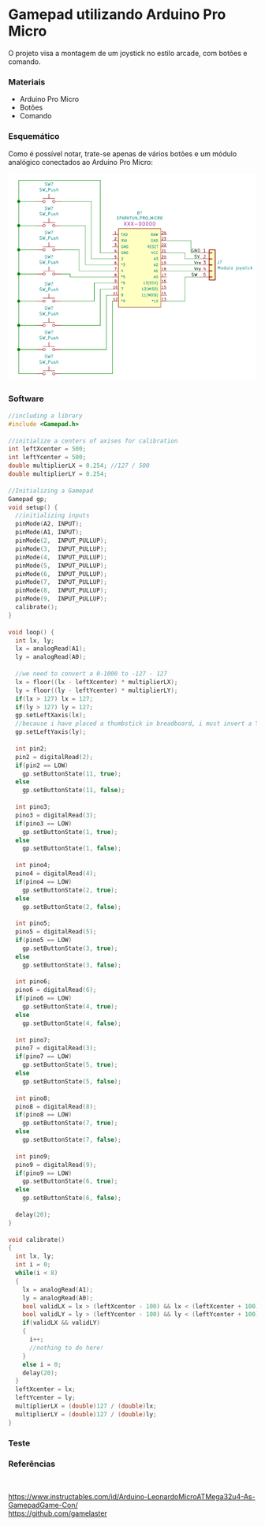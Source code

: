 # Gamepad utilizando Arduino Pro Micro

O projeto visa a montagem de um joystick no estilo arcade, com botões e comando.

<h3>Materiais</h3>

- Arduino Pro Micro
- Botões
- Comando

<h3>Esquemático</h3>

Como é possível notar, trate-se apenas de vários botões e um módulo analógico conectados ao Arduino Pro Micro: 

![](images/esquematico.png)

<h3>Software</h3>

```c
//including a library
#include <Gamepad.h>

//initialize a centers of axises for calibration
int leftXcenter = 500;
int leftYcenter = 500;
double multiplierLX = 0.254; //127 / 500
double multiplierLY = 0.254;

//Initializing a Gamepad
Gamepad gp;
void setup() {
  //initializing inputs
  pinMode(A2, INPUT);
  pinMode(A1, INPUT);
  pinMode(2,  INPUT_PULLUP);
  pinMode(3,  INPUT_PULLUP);
  pinMode(4,  INPUT_PULLUP);
  pinMode(5,  INPUT_PULLUP);
  pinMode(6,  INPUT_PULLUP);
  pinMode(7,  INPUT_PULLUP);
  pinMode(8,  INPUT_PULLUP);
  pinMode(9,  INPUT_PULLUP);
  calibrate();
}

void loop() {
  int lx, ly;
  lx = analogRead(A1);
  ly = analogRead(A0);
  
  //we need to convert a 0-1000 to -127 - 127
  lx = floor((lx - leftXcenter) * multiplierLX);
  ly = floor((ly - leftYcenter) * multiplierLY);
  if(lx > 127) lx = 127;
  if(ly > 127) ly = 127;
  gp.setLeftXaxis(lx);
  //because i have placed a thumbstick in breadboard, i must invert a Y axis and swap X and Y axises
  gp.setLeftYaxis(ly);
  
  int pin2;
  pin2 = digitalRead(2);
  if(pin2 == LOW)
    gp.setButtonState(11, true);
  else
    gp.setButtonState(11, false);

  int pino3;
  pino3 = digitalRead(3);
  if(pino3 == LOW)
    gp.setButtonState(1, true);
  else
    gp.setButtonState(1, false);
    
  int pino4;
  pino4 = digitalRead(4);
  if(pino4 == LOW)
    gp.setButtonState(2, true);
  else
    gp.setButtonState(2, false);

  int pino5;
  pino5 = digitalRead(5);
  if(pino5 == LOW)
    gp.setButtonState(3, true);
  else
    gp.setButtonState(3, false);

  int pino6;
  pino6 = digitalRead(6);
  if(pino6 == LOW)
    gp.setButtonState(4, true);
  else
    gp.setButtonState(4, false);

  int pino7;
  pino7 = digitalRead(3);
  if(pino7 == LOW)
    gp.setButtonState(5, true);
  else
    gp.setButtonState(5, false);

  int pino8;
  pino8 = digitalRead(8);
  if(pino8 == LOW)
    gp.setButtonState(7, true);
  else
    gp.setButtonState(7, false);

  int pino9;
  pino9 = digitalRead(9);
  if(pino9 == LOW)
    gp.setButtonState(6, true);
  else
    gp.setButtonState(6, false);

  delay(20);
}

void calibrate()
{
  int lx, ly;
  int i = 0;
  while(i < 8)
  {
    lx = analogRead(A1);
    ly = analogRead(A0);
    bool validLX = lx > (leftXcenter - 100) && lx < (leftXcenter + 100);
    bool validLY = ly > (leftYcenter - 100) && ly < (leftYcenter + 100);
    if(validLX && validLY)
    {
      i++;
      //nothing to do here!
    }
    else i = 0;
    delay(20);
  }
  leftXcenter = lx;
  leftYcenter = ly;
  multiplierLX = (double)127 / (double)lx;
  multiplierLY = (double)127 / (double)ly;
}
```



<h3>Teste</h3>


<h3>Referências</h3>
</br>

https://www.instructables.com/id/Arduino-LeonardoMicroATMega32u4-As-GamepadGame-Con/</br>
https://github.com/gamelaster
